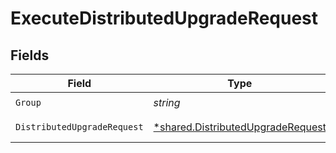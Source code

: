 # ExecuteDistributedUpgradeRequest


## Fields

| Field                                                                                 | Type                                                                                  | Required                                                                              | Description                                                                           |
| ------------------------------------------------------------------------------------- | ------------------------------------------------------------------------------------- | ------------------------------------------------------------------------------------- | ------------------------------------------------------------------------------------- |
| `Group`                                                                               | *string*                                                                              | :heavy_check_mark:                                                                    | Group to upgrade                                                                      |
| `DistributedUpgradeRequest`                                                           | [*shared.DistributedUpgradeRequest](../../models/shared/distributedupgraderequest.md) | :heavy_minus_sign:                                                                    | distributedUpgrade object                                                             |